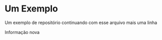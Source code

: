 # Um Exemplo
Um exemplo de repositório
continuando com esse arquivo
mais uma linha

Informação nova

